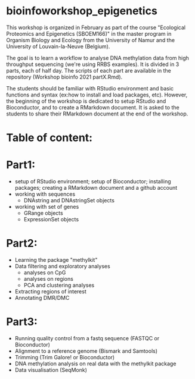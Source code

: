 # bioinfoworkshop_epigenetics

This workshop is organized in February as part of the course "Ecological Proteomics and Epigenetics (SBOEM166)" in the master program in Organism Biology and Ecology from the University of Namur and the University of Louvain-la-Neuve (Belgium).  

The goal is to learn a workflow to analyse DNA methylation data from high throughput sequencing (we're using RRBS examples). It is divided in 3 parts, each of half day. The scripts of each part are available in the repository (Workshop bioinfo 2021 partX.Rmd). 

The students should be familiar with RStudio environment and basic functions and syntax (ex:how to install and load packages, etc). However, the beginning of the workshop is dedicated to setup RStudio and Bioconductor, and to create a RMarkdown document. It is asked to the students to share their RMarkdown document at the end of the workshop.

# Table of content:

# Part1:

- setup of RStudio environment; setup of Bioconductor; installing packages; creating a RMarkdown document and a github account
- working with sequences
  * DNAstring and DNAstringSet objects
- working with set of genes
  * GRange objects
  * ExpressionSet objects

# Part2:

- Learning the package "methylkit"
- Data filtering and exploratory analyses
  * analyses on CpG
  * analyses on regions
  * PCA and clustering analyses
- Extracting regions of interest
- Annotating DMR/DMC

# Part3:

- Running quality control from a fastq sequence (FASTQC or Bioconductor)
- Alignment to a reference genome  (Bismark and Samtools)
- Trimming (Trim Galore! or Bioconductor)
- DNA methylation analysis on real data with the methylkit package
- Data visualisation (SeqMonk)

